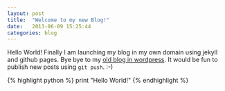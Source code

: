 ```yaml
---
layout: post
title:  "Welcome to my new Blog!"
date:   2013-06-09 15:25:44
categories: blog
---
```


Hello World! Finally I am launching my blog in my own domain using jekyll and
github pages. Bye bye to my [old blog in wordpress]. It would be fun to
publish new posts using `git push`. :-)


{% highlight python %}
print "Hello World!"
{% endhighlight %}

[old blog in wordpress]: http://ragsagar.wordpress.com
